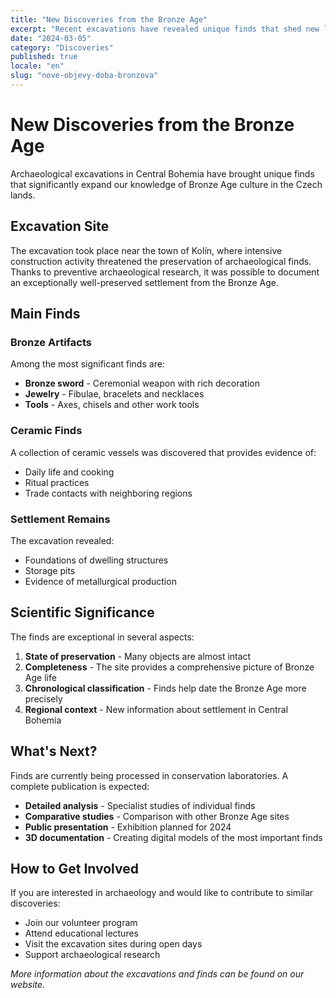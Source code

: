 ```yaml
---
title: "New Discoveries from the Bronze Age"
excerpt: "Recent excavations have revealed unique finds that shed new light on life during the Bronze Age in our region."
date: "2024-03-05"
category: "Discoveries"
published: true
locale: "en"
slug: "nove-objevy-doba-bronzova"
---
```


# New Discoveries from the Bronze Age

Archaeological excavations in Central Bohemia have brought unique finds that significantly expand our knowledge of Bronze Age culture in the Czech lands.

## Excavation Site

The excavation took place near the town of Kolín, where intensive construction activity threatened the preservation of archaeological finds. Thanks to preventive archaeological research, it was possible to document an exceptionally well-preserved settlement from the Bronze Age.

## Main Finds

### Bronze Artifacts
Among the most significant finds are:

- **Bronze sword** - Ceremonial weapon with rich decoration
- **Jewelry** - Fibulae, bracelets and necklaces
- **Tools** - Axes, chisels and other work tools

### Ceramic Finds
A collection of ceramic vessels was discovered that provides evidence of:

- Daily life and cooking
- Ritual practices
- Trade contacts with neighboring regions

### Settlement Remains
The excavation revealed:

- Foundations of dwelling structures
- Storage pits
- Evidence of metallurgical production

## Scientific Significance

The finds are exceptional in several aspects:

1. **State of preservation** - Many objects are almost intact
2. **Completeness** - The site provides a comprehensive picture of Bronze Age life
3. **Chronological classification** - Finds help date the Bronze Age more precisely
4. **Regional context** - New information about settlement in Central Bohemia

## What's Next?

Finds are currently being processed in conservation laboratories. A complete publication is expected:

- **Detailed analysis** - Specialist studies of individual finds
- **Comparative studies** - Comparison with other Bronze Age sites
- **Public presentation** - Exhibition planned for 2024
- **3D documentation** - Creating digital models of the most important finds

## How to Get Involved

If you are interested in archaeology and would like to contribute to similar discoveries:

- Join our volunteer program
- Attend educational lectures
- Visit the excavation sites during open days
- Support archaeological research

*More information about the excavations and finds can be found on our website.*

